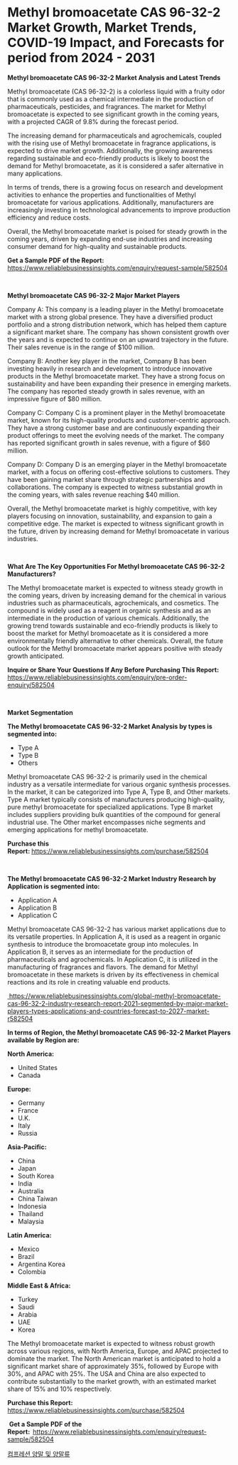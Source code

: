<p><h1>Methyl bromoacetate CAS 96-32-2 Market Growth, Market Trends, COVID-19 Impact, and Forecasts for period from 2024 - 2031</h1></p><p><strong>Methyl bromoacetate CAS 96-32-2 Market Analysis and Latest Trends</strong></p>
<p><p>Methyl bromoacetate (CAS 96-32-2) is a colorless liquid with a fruity odor that is commonly used as a chemical intermediate in the production of pharmaceuticals, pesticides, and fragrances. The market for Methyl bromoacetate is expected to see significant growth in the coming years, with a projected CAGR of 9.8% during the forecast period. </p><p>The increasing demand for pharmaceuticals and agrochemicals, coupled with the rising use of Methyl bromoacetate in fragrance applications, is expected to drive market growth. Additionally, the growing awareness regarding sustainable and eco-friendly products is likely to boost the demand for Methyl bromoacetate, as it is considered a safer alternative in many applications.</p><p>In terms of trends, there is a growing focus on research and development activities to enhance the properties and functionalities of Methyl bromoacetate for various applications. Additionally, manufacturers are increasingly investing in technological advancements to improve production efficiency and reduce costs.</p><p>Overall, the Methyl bromoacetate market is poised for steady growth in the coming years, driven by expanding end-use industries and increasing consumer demand for high-quality and sustainable products.</p></p>
<p><strong>Get a Sample PDF of the Report:&nbsp;</strong> <a href="https://www.reliablebusinessinsights.com/enquiry/request-sample/582504">https://www.reliablebusinessinsights.com/enquiry/request-sample/582504</a></p>
<p>&nbsp;</p>
<p><strong>Methyl bromoacetate CAS 96-32-2 Major Market Players</strong></p>
<p><p>Company A: This company is a leading player in the Methyl bromoacetate market with a strong global presence. They have a diversified product portfolio and a strong distribution network, which has helped them capture a significant market share. The company has shown consistent growth over the years and is expected to continue on an upward trajectory in the future. Their sales revenue is in the range of $100 million.</p><p>Company B: Another key player in the market, Company B has been investing heavily in research and development to introduce innovative products in the Methyl bromoacetate market. They have a strong focus on sustainability and have been expanding their presence in emerging markets. The company has reported steady growth in sales revenue, with an impressive figure of $80 million.</p><p>Company C: Company C is a prominent player in the Methyl bromoacetate market, known for its high-quality products and customer-centric approach. They have a strong customer base and are continuously expanding their product offerings to meet the evolving needs of the market. The company has reported significant growth in sales revenue, with a figure of $60 million.</p><p>Company D: Company D is an emerging player in the Methyl bromoacetate market, with a focus on offering cost-effective solutions to customers. They have been gaining market share through strategic partnerships and collaborations. The company is expected to witness substantial growth in the coming years, with sales revenue reaching $40 million.</p><p>Overall, the Methyl bromoacetate market is highly competitive, with key players focusing on innovation, sustainability, and expansion to gain a competitive edge. The market is expected to witness significant growth in the future, driven by increasing demand for Methyl bromoacetate in various industries.</p></p>
<p>&nbsp;</p>
<p><strong>What Are The Key Opportunities For Methyl bromoacetate CAS 96-32-2 Manufacturers?</strong></p>
<p><p>The Methyl bromoacetate market is expected to witness steady growth in the coming years, driven by increasing demand for the chemical in various industries such as pharmaceuticals, agrochemicals, and cosmetics. The compound is widely used as a reagent in organic synthesis and as an intermediate in the production of various chemicals. Additionally, the growing trend towards sustainable and eco-friendly products is likely to boost the market for Methyl bromoacetate as it is considered a more environmentally friendly alternative to other chemicals. Overall, the future outlook for the Methyl bromoacetate market appears positive with steady growth anticipated.</p></p>
<p><strong>Inquire or Share Your Questions If Any Before Purchasing This Report:</strong> <a href="https://www.reliablebusinessinsights.com/enquiry/pre-order-enquiry/582504">https://www.reliablebusinessinsights.com/enquiry/pre-order-enquiry/582504</a></p>
<p>&nbsp;</p>
<p><strong>Market Segmentation</strong></p>
<p><strong>The Methyl bromoacetate CAS 96-32-2 Market Analysis by types is segmented into:</strong></p>
<p><ul><li>Type A</li><li>Type B</li><li>Others</li></ul></p>
<p><p>Methyl bromoacetate CAS 96-32-2 is primarily used in the chemical industry as a versatile intermediate for various organic synthesis processes. In the market, it can be categorized into Type A, Type B, and Other markets. Type A market typically consists of manufacturers producing high-quality, pure methyl bromoacetate for specialized applications. Type B market includes suppliers providing bulk quantities of the compound for general industrial use. The Other market encompasses niche segments and emerging applications for methyl bromoacetate.</p></p>
<p><strong>Purchase this Report:&nbsp;</strong><a href="https://www.reliablebusinessinsights.com/purchase/582504">https://www.reliablebusinessinsights.com/purchase/582504</a></p>
<p>&nbsp;</p>
<p><strong>The Methyl bromoacetate CAS 96-32-2 Market Industry Research by Application is segmented into:</strong></p>
<p><ul><li>Application A</li><li>Application B</li><li>Application C</li></ul></p>
<p><p>Methyl bromoacetate CAS 96-32-2 has various market applications due to its versatile properties. In Application A, it is used as a reagent in organic synthesis to introduce the bromoacetate group into molecules. In Application B, it serves as an intermediate for the production of pharmaceuticals and agrochemicals. In Application C, it is utilized in the manufacturing of fragrances and flavors. The demand for Methyl bromoacetate in these markets is driven by its effectiveness in chemical reactions and its role in creating valuable end products.</p></p>
<p><a href="https://www.reliablebusinessinsights.com/global-methyl-bromoacetate-cas-96-32-2-industry-research-report-2021-segmented-by-major-market-players-types-applications-and-countries-forecast-to-2027-market-r582504">&nbsp;https://www.reliablebusinessinsights.com/global-methyl-bromoacetate-cas-96-32-2-industry-research-report-2021-segmented-by-major-market-players-types-applications-and-countries-forecast-to-2027-market-r582504</a></p>
<p><strong>In terms of Region, the Methyl bromoacetate CAS 96-32-2 Market Players available by Region are:</strong></p>
<p>
    <p> <strong> North America: </strong>
        <ul>
            <li>United States</li>
            <li>Canada</li>
        </ul>
        </p> 
    <p> <strong> Europe: </strong>
        <ul>
            <li>Germany</li>
            <li>France</li>
            <li>U.K.</li>
            <li>Italy</li>
            <li>Russia</li>
        </ul>
        </p> 
    <p> <strong> Asia-Pacific: </strong>
        <ul>
            <li>China</li>
            <li>Japan</li>
            <li>South Korea</li>
            <li>India</li>
            <li>Australia</li>
            <li>China Taiwan</li>
            <li>Indonesia</li>
            <li>Thailand</li>
            <li>Malaysia</li>
        </ul>
        </p> 
    <p> <strong> Latin America: </strong>
        <ul>
            <li>Mexico</li>
            <li>Brazil</li>
            <li>Argentina Korea</li>
            <li>Colombia</li>
        </ul>
        </p> 
    <p> <strong> Middle East & Africa: </strong>
        <ul>
            <li>Turkey</li>
            <li>Saudi</li>
            <li>Arabia</li>
            <li>UAE</li>
            <li>Korea</li>
        </ul>
    </p>
    </p>
<p><p>The Methyl bromoacetate market is expected to witness robust growth across various regions, with North America, Europe, and APAC projected to dominate the market. The North American market is anticipated to hold a significant market share of approximately 35%, followed by Europe with 30%, and APAC with 25%. The USA and China are also expected to contribute substantially to the market growth, with an estimated market share of 15% and 10% respectively.</p></p>
<p><strong>Purchase this Report: </strong><a href="https://www.reliablebusinessinsights.com/purchase/582504">https://www.reliablebusinessinsights.com/purchase/582504</a></p>
<p>&nbsp;<strong>Get a Sample PDF of the Report:&nbsp;&nbsp;</strong><a href="https://www.reliablebusinessinsights.com/enquiry/request-sample/582504">https://www.reliablebusinessinsights.com/enquiry/request-sample/582504</a></p>
<p><strong></strong></p>
<p><p><a href="https://github.com/vsr06p4p49/Market-Research-Report-List-2/blob/main/647477486914.md">컴프레션 양말 및 양말류</a></p></p>